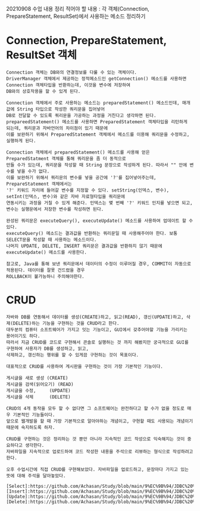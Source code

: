
20210908 수업 내용 정리
적어야 할 내용 : 각 객체(Connection, PrepareStatement, ResultSet)에서 사용하는 메소드 정리하기

# Connection, PrepareStatement, ResultSet 객체

    Connection 객체는 DB와의 연결정보를 다룰 수 있는 객체이다.
    DriverManager 객체에서 제공하는 정적메소드인 getConnection() 메소드를 사용하면 Connection 객체타입을 반환하는데, 이것을 변수에 저장하여
    DB와의 상호작용을 할 수 있게 된다.

    Connection 객체에서 주로 사용하는 메소드는 preparedStatement() 메소드인데, 매개값에 String 타입으로 작성한 쿼리문을 집어넣어
    DB로 전달할 수 있도록 쿼리문을 가공하는 과정을 거친다고 생각하면 된다.
    prepareedStatement() 메소드를 사용하면 PreparedStatement 객체타입을 리턴하게 되는데, 쿼리문과 자바언어의 차이점이 있기 때문에
    이를 보완하기 위해서 PreparedStatement 객체에서 메소드를 이용해 쿼리문을 수정하고, 실행하게 된다.

    Connection 객체에서 preparedStatement() 메소드를 사용해 얻은 PreparedStatment 객체를 통해 쿼리문을 좀 더 동적으로
    만들 수가 있는데, 쿼리문을 작성할 때 String 문장으로 작성하게 된다. 따라서 "" 안에 변수를 넣을 수가 없다.
    이를 보완하기 위해서 쿼리문의 변수를 넣을 공간에 '?'를 집어넣어주는데, PrepareStatement 객체에서는
    '?' 키워드 자리에 들어갈 변수를 지정할 수 있다. setString(인덱스, 변수), setInt(인덱스, 변수)와 같은 자바 자료형타입을 쿼리문에
    연동시키는 과정을 거칠 수 있게 해준다. 인덱스는 몇 번째 '?' 키워드 인지를 넣으면 되고, 변수는 실행문에서 저장한 변수를 작성하면 된다.

    완성된 쿼리문은 executeQuery(), executeUpdate() 메소드를 사용하여 업데이트 할 수 있다.
    executeQuery() 메소드는 결과값을 반환하는 쿼리문일 때 사용해주어야 한다. 보통 SELECT문을 작성할 때 사용하는 메소드이다.
    나머지 UPDATE, DELETE, INSERT 쿼리문은 결과값을 반환하지 않기 때문에 executeUpdate() 메소드를 사용한다.

    참고로, Java를 통해 보낸 쿼리문에서 데이터의 수정이 이루어질 경우, COMMIT이 자동으로 적용된다. 데이터를 잘못 건드렸을 경우
    ROLLBACK이 불가능하니 주의해야한다.


# CRUD

    자바와 DB를 연동해서 데이터를 생성(CREATE)하고, 읽고(READ), 갱신(UPDATE)하고, 삭제(DELETE)하는 기능을 구현하는 것을 CRUD라고 한다.
    대두분의 컴퓨터 소프트웨어가 가지고 잇는 기능이고, GUI에서 갖추어야할 기능을 가리키는 용어이기도 하다.
    따라서 지금 CRUD를 코드로 구현해서 콘솔로 실행하는 것 까지 해봤지만 궁극적으로 GUI를 구현하여 사용자가 DB를 생성하고, 읽고,
    삭제하고, 갱신하는 행위를 할 수 있게끔 구현하는 것이 목표이다.

    대표적으로 CRUD를 사용하여 게시판을 구현하는 것이 가장 기본적인 기능이다.
    
    게시글을 새로 생성 (CREATE)
    게시글을 검색(읽어오기) (READ)
    게시글을 수정,     (UPDATE)
    게시글을 삭제      (DELETE)

    CRUD의 4개 동작을 모두 할 수 없다면 그 소프트웨어는 완전하다고 할 수가 없을 정도로 매우 기본적인 기능들이다.
    앞으로 웹개발을 할 때 가장 기본적으로 알아야하는 개념이고, 구현할 때도 사용되는 개념이기 때문에 숙지하도록 하자.

    CRUD를 구현하는 것은 정리하는 것 뿐만 아니라 지속적인 코드 작성으로 익숙해지는 것이 중요하다고 생각한다.
    자바파일을 지속적으로 업로드하여 코드 작성한 내용을 주석으로 리뷰하는 형식으로 작성하려고 한다.

    오후 수업시간에 직접 CRUD를 구현해보았다. 자바파일을 업로드하고, 문장마다 가지고 있는 뜻에 대해 주석을 달아놓았다.

    [Select]:https://github.com/Achasan/Study/blob/main/9%EC%9B%94/JDBC%20%EB%82%B4%EC%9A%A9%20(9.7~/Java%20%ED%8C%8C%EC%9D%BC/20210908/A_Select.java
    [Insert]:https://github.com/Achasan/Study/blob/main/9%EC%9B%94/JDBC%20%EB%82%B4%EC%9A%A9%20(9.7~/Java%20%ED%8C%8C%EC%9D%BC/20210908/A_Select.java
    [Update]:https://github.com/Achasan/Study/blob/main/9%EC%9B%94/JDBC%20%EB%82%B4%EC%9A%A9%20(9.7~/Java%20%ED%8C%8C%EC%9D%BC/20210908/C_Update.java
    [Delete]:https://github.com/Achasan/Study/blob/main/9%EC%9B%94/JDBC%20%EB%82%B4%EC%9A%A9%20(9.7~/Java%20%ED%8C%8C%EC%9D%BC/20210908/D_Delete.java

















